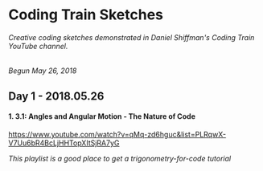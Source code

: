 # Coding Train Sketches
###### Creative coding sketches demonstrated in Daniel Shiffman's Coding Train YouTube channel.

*Begun May 26, 2018*

## Day 1 - 2018.05.26
#### 1. 3.1: Angles and Angular Motion - The Nature of Code
https://www.youtube.com/watch?v=qMq-zd6hguc&list=PLRqwX-V7Uu6bR4BcLjHHTopXItSjRA7yG

*This playlist is a good place to get a trigonometry-for-code tutorial*
